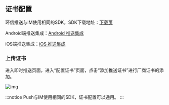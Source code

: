 ## 证书配置

环信推送与IM使用相同的SDK，SDK下载地址：[下载页](https://www.easemob.com/download/im)

Android端推送集成：[Android 推送集成](push_integration_process_android.html)

iOS端推送集成：[iOS 推送集成](push_integration_process_ios.html)

### 上传证书

进入即时推送页面，进入“配置证书”页面，点击“添加推送证书”进行厂商证书的添加。 

![img](@static/images/instantpush/push_certificate_add.png)

:::notice
Push与IM使用相同的SDK，证书配置可以通用。
:::